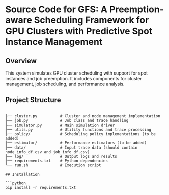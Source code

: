 # Source Code for GFS: A Preemption-aware Scheduling Framework for GPU Clusters with Predictive Spot Instance Management

## Overview

This system simulates GPU cluster scheduling with support for spot instances and job preemption. It includes components for cluster management, job scheduling, and performance analysis.

## Project Structure

```text

├── cluster.py          # Cluster and node management implementation
├── job.py              # Job class and trace handling
├── simulator.py        # Main simulation driver
├── utils.py            # Utility functions and trace processing
├── policy/             # Scheduling policy implementations (to be added)
├── estimator/          # Performance estimators (to be added)
├── data/               # Input trace data (should contain node_info_df.csv and job_info_df.csv)
├── log/                # Output logs and results
├── requirements.txt    # Python dependencies
└── run.sh              # Execution script

## Installation

```python
pip install -r requirements.txt
```

